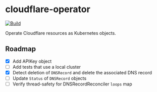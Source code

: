 # cloudflare-operator

[![Build](https://github.com/arikkfir/cloudflare-operator/actions/workflows/build.yml/badge.svg)](https://github.com/arikkfir/cloudflare-operator/actions/workflows/build.yml)

Operate Cloudflare resources as Kubernetes objects.

## Roadmap

- [x] Add APIKey object
- [ ] Add tests that use a local cluster
- [x] Detect deletion of `DNSRecord` and delete the associated DNS record
- [ ] Update `Status` of `DNSRecord` objects
- [ ] Verify thread-safety for DNSRecordReconciler `loops` map

